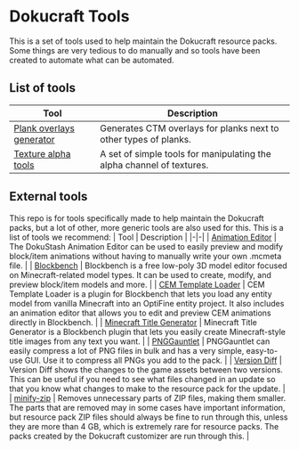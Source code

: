 # Dokucraft Tools
This is a set of tools used to help maintain the Dokucraft resource packs. Some things are very tedious to do manually and so tools have been created to automate what can be automated.

## List of tools
| Tool | Description |
|-|-|
| [Plank overlays generator](plank_overlays_generator/README.md) | Generates CTM overlays for planks next to other types of planks. |
| [Texture alpha tools](texture_alpha_tools/README.md) | A set of simple tools for manipulating the alpha channel of textures. |

## External tools
This repo is for tools specifically made to help maintain the Dokucraft packs, but a lot of other, more generic tools are also used for this. This is a list of tools we recommend:
| Tool | Description |
|-|-|
| [Animation Editor](https://stash.dokucraft.co.uk/?animation-editor) | The DokuStash Animation Editor can be used to easily preview and modify block/item animations without having to manually write your own .mcmeta file. |
| [Blockbench](https://www.blockbench.net/) | Blockbench is a free low-poly 3D model editor focused on Minecraft-related model types. It can be used to create, modify, and preview block/item models and more. |
| [CEM Template Loader](https://ewanhowell.com/plugins/cem-template-loader) | CEM Template Loader is a plugin for Blockbench that lets you load any entity model from vanilla Minecraft into an OptiFine entity project. It also includes an animation editor that allows you to edit and preview CEM animations directly in Blockbench. |
| [Minecraft Title Generator](https://ewanhowell.com/plugins/minecraft-title-generator) | Minecraft Title Generator is a Blockbench plugin that lets you easily create Minecraft-style title images from any text you want. |
| [PNGGauntlet](https://pnggauntlet.com/) | PNGGauntlet can easily compress a lot of PNG files in bulk and has a very simple, easy-to-use GUI. Use it to compress all PNGs you add to the pack. |
| [Version Diff](https://cccode.bitbucket.io/version-diff/) | Version Diff shows the changes to the game assets between two versions. This can be useful if you need to see what files changed in an update so that you know what changes to make to the resource pack for the update. |
| [minify-zip](https://www.npmjs.com/package/minify-zip) | Removes unnecessary parts of ZIP files, making them smaller. The parts that are removed may in some cases have important information, but resource pack ZIP files should always be fine to run through this, unless they are more than 4 GB, which is extremely rare for resource packs. The packs created by the Dokucraft customizer are run through this. |
